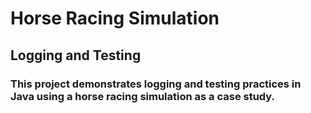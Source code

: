 # Horse Racing Simulation
## Logging and Testing

### This project demonstrates logging and testing practices in Java using a horse racing simulation as a case study.

